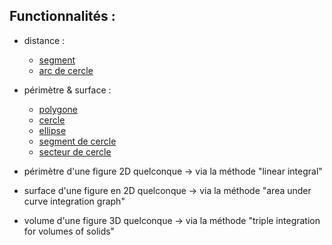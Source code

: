 ## Functionnalités :
  - distance :
      - [segment](https://github.com/Platoooon/calculs_geometriques/raw/main/documentation/img/segment.png)
      - [arc de cercle](https://github.com/Platoooon/calculs_geometriques/raw/main/documentation/img/arc_de_cercle.png)
        
  - périmètre & surface :
      - [polygone](https://github.com/Platoooon/calculs_geometriques/raw/main/documentation/img/polygone.jpg)
      - [cercle](https://github.com/Platoooon/calculs_geometriques/raw/main/documentation/img/cercle.png)
      - [ellipse](https://github.com/Platoooon/calculs_geometriques/raw/main/documentation/img/ellipse.png)
      - [segment de cercle](https://github.com/Platoooon/calculs_geometriques/raw/main/documentation/img/segment_circulaire.png)
      - [secteur de cercle](https://github.com/Platoooon/calculs_geometriques/raw/main/documentation/img/secteur_de_cercle.png)

  - périmètre d'une figure 2D quelconque -> via la méthode "linear integral"
  - surface d'une figure en 2D quelconque -> via la méthode "area under curve integration graph"
  - volume d'une figure 3D quelconque -> via la méthode "triple integration for volumes of solids"
